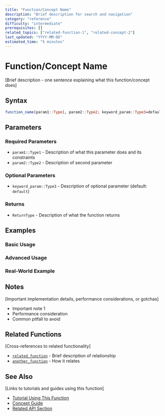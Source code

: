 ```yaml
---
title: "Function/Concept Name"
description: "Brief description for search and navigation"
category: "reference"
difficulty: "intermediate"
prerequisites: []
related_topics: ["related-function-1", "related-concept-2"]
last_updated: "YYYY-MM-DD"
estimated_time: "5 minutes"
---
```


# Function/Concept Name

[Brief description - one sentence explaining what this function/concept does]

## Syntax

```julia
function_name(param1::Type1, param2::Type2; keyword_param::Type3=default) -> ReturnType
```

## Parameters

### Required Parameters

- `param1::Type1` - Description of what this parameter does and its constraints
- `param2::Type2` - Description of second parameter

### Optional Parameters

- `keyword_param::Type3` - Description of optional parameter (default: `default`)

### Returns

- `ReturnType` - Description of what the function returns

## Examples

### Basic Usage


### Advanced Usage


### Real-World Example


## Notes

[Important implementation details, performance considerations, or gotchas]

- Important note 1
- Performance consideration
- Common pitfall to avoid

## Related Functions

[Cross-references to related functionality]

- [`related_function`](related-function.md) - Brief description of relationship
- [`another_function`](another-function.md) - How it relates

## See Also

[Links to tutorials and guides using this function]

- [Tutorial Using This Function](../guides/tutorial-name.md)
- [Concept Guide](../guides/concept.md)
- [Related API Section](api-section.md)